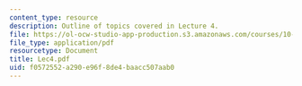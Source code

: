 ```yaml
---
content_type: resource
description: Outline of topics covered in Lecture 4.
file: https://ol-ocw-studio-app-production.s3.amazonaws.com/courses/10-675j-computational-quantum-mechanics-of-molecular-and-extended-systems-fall-2004/f0572552a290e96f8de4baacc507aab0_Lec4.pdf
file_type: application/pdf
resourcetype: Document
title: Lec4.pdf
uid: f0572552-a290-e96f-8de4-baacc507aab0
---
```

